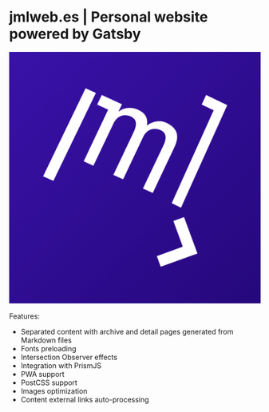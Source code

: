 # jmlweb.es | Personal website powered by Gatsby

![jmlweb icon](/src/images/jmlweb-icon.png)

Features:

- Separated content with archive and detail pages generated from Markdown files
- Fonts preloading
- Intersection Observer effects
- Integration with PrismJS
- PWA support
- PostCSS support
- Images optimization
- Content external links auto-processing
